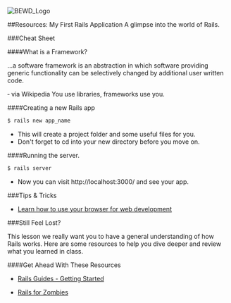 ![BEWD_Logo](../assets/BEWD_Logo.png)

##Resources: My First Rails Application
A glimpse into the world of Rails.

###Cheat Sheet

####What is a Framework?


...a software framework is an abstraction in which software providing generic functionality can be selectively changed by additional user written code.

&dash; via Wikipedia
You use libraries, frameworks use you.

####Creating a new Rails app

```bash
$ rails new app_name
```

*   This will create a project folder and some useful files for you.
*   Don't forget to cd into your new directory before you move on.

####Running the server.

```bash
$ rails server
```

* Now you can visit http://localhost:3000/ and see your app.

###Tips & Tricks

* [Learn how to use your browser for web development](http://discover-devtools.codeschool.com/)

###Still Feel Lost?

This lesson we really want you to have a general understanding of how Rails works. Here are some resources to help you dive deeper and review what you learned in class.

####Get Ahead With These Resources

* [Rails Guides - Getting Started](http://guides.rubyonrails.org/getting_started.html)

* [Rails for Zombies](https://www.codeschool.com/courses/rails-for-zombies-redux)

